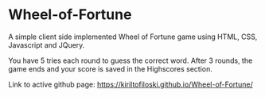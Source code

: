 # Wheel-of-Fortune
A simple client side implemented Wheel of Fortune game using HTML, CSS, Javascript and JQuery.

You have 5 tries each round to guess the correct word. After 3 rounds, the game ends and your score is saved in the Highscores section.

Link to active github page: https://kiriltofiloski.github.io/Wheel-of-Fortune/
